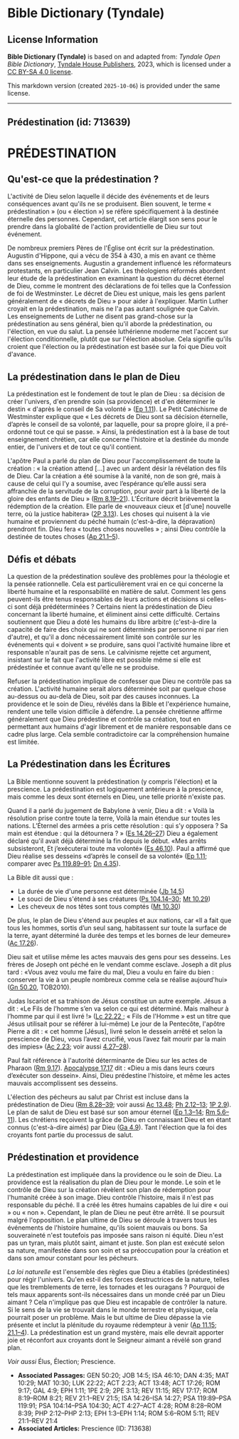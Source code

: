 # Bible Dictionary (Tyndale)

## License Information

**Bible Dictionary (Tyndale)** is based on and adapted from: _Tyndale Open Bible Dictionary_, [Tyndale House Publishers](https://tyndaleopenresources.com/), 2023, which is licensed under a [CC BY-SA 4.0 license](https://creativecommons.org/licenses/by-sa/4.0/legalcode.en).

This markdown version (created `2025-10-06`) is provided under the same license.



--------------------------------

## Prédestination (id: 713639)

PRÉDESTINATION
==============

Qu'est\-ce que la prédestination ?
----------------------------------

L'activité de Dieu selon laquelle il décide des événements et de leurs conséquences avant qu'ils ne se produisent. Bien souvent, le terme « prédestination » (ou « élection ») se réfère spécifiquement à la destinée éternelle des personnes. Cependant, cet article élargit son sens pour le prendre dans la globalité de l'action providentielle de Dieu sur tout événement.

De nombreux premiers Pères de l'Église ont écrit sur la prédestination. Augustin d'Hippone, qui a vécu de 354 à 430, a mis en avant ce thème dans ses enseignements. Augustin a grandement influencé les réformateurs protestants, en particulier Jean Calvin. Les théologiens réformés abordent leur étude de la prédestination en examinant la question du décret éternel de Dieu, comme le montrent des déclarations de foi telles que la Confession de foi de Westminster. Le décret de Dieu est unique, mais les gens parlent généralement de « décrets de Dieu » pour aider à l'expliquer. Martin Luther croyait en la prédestination, mais ne l'a pas autant soulignée que Calvin. Les enseignements de Luther ne disent pas grand\-chose sur la prédestination au sens général, bien qu'il aborde la prédestination, ou l'élection, en vue du salut. La pensée luthérienne moderne met l'accent sur l'élection conditionnelle, plutôt que sur l'élection absolue. Cela signifie qu'ils croient que l'élection ou la prédestination est basée sur la foi que Dieu voit d'avance.

La prédestination dans le plan de Dieu
--------------------------------------

La prédestination est le fondement de tout le plan de Dieu : sa décision de créer l'univers, d'en prendre soin (sa providence) et d'en déterminer le destin « d'après le conseil de Sa volonté » ([Ep 1\.11](https://ref.ly/Eph1:11)). Le Petit Catéchisme de Westminster explique que « Les décrets de Dieu sont sa décision éternelle, d’après le conseil de sa volonté, par laquelle, pour sa propre gloire, il a pré\-ordonné tout ce qui se passe. » Ainsi, la prédestination est à la base de tout enseignement chrétien, car elle concerne l'histoire et la destinée du monde entier, de l'univers et de tout ce qu'il contient.

L'apôtre Paul a parlé du plan de Dieu pour l'accomplissement de toute la création : « la création attend \[...] avec un ardent désir la révélation des fils de Dieu. Car la création a été soumise à la vanité, non de son gré, mais à cause de celui qui l’y a soumise, avec l’espérance qu’elle aussi sera affranchie de la servitude de la corruption, pour avoir part à la liberté de la gloire des enfants de Dieu » ([Rm 8\.19–21](https://ref.ly/Rom8:19-Rom8:21)). L'Écriture décrit brièvement la rédemption de la création. Elle parle de «nouveaux cieux et \[d'une] nouvelle terre, où la justice habitera» ([2P 3\.13](https://ref.ly/2Pet3:13)). Les choses qui nuisent à la vie humaine et proviennent du péché humain (c'est\-à\-dire, la dépravation) prendront fin. Dieu fera « toutes choses nouvelles » ; ainsi Dieu contrôle la destinée de toutes choses ([Ap 21\.1–5](https://ref.ly/Rev21:1-Rev21:5)).

Défis et débats
---------------

La question de la prédestination soulève des problèmes pour la théologie et la pensée rationnelle. Cela est particulièrement vrai en ce qui concerne la liberté humaine et la responsabilité en matière de salut. Comment les gens peuvent\-ils être tenus responsables de leurs actions et décisions si celles\-ci sont déjà prédéterminées ? Certains nient la prédestination de Dieu concernant la liberté humaine, et éliminent ainsi cette difficulté. Certains soutiennent que Dieu a doté les humains du libre arbitre (c'est\-à\-dire la capacité de faire des choix qui ne sont déterminés par personne ni par rien d'autre), et qu'il a donc nécessairement limité son contrôle sur les événements qui « doivent » se produire, sans quoi l'activité humaine libre et responsable n'aurait pas de sens. Le calvinisme rejette cet argument, insistant sur le fait que l'activité libre est possible même si elle est prédestinée et connue avant qu'elle ne se produise.

Refuser la prédestination implique de confesser que Dieu ne contrôle pas sa création. L'activité humaine serait alors déterminée soit par quelque chose au\-dessus ou au\-delà de Dieu, soit par des causes inconnues. La providence et le soin de Dieu, révélés dans la Bible et l'expérience humaine, rendent une telle vision difficile à défendre. La pensée chrétienne affirme généralement que Dieu prédestine et contrôle sa création, tout en permettant aux humains d'agir librement et de manière responsable dans ce cadre plus large. Cela semble contradictoire car la compréhension humaine est limitée.

La Prédestination dans les Écritures
------------------------------------

La Bible mentionne souvent la prédestination (y compris l'élection) et la prescience. La prédestination est logiquement antérieure à la prescience, mais comme les deux sont éternels en Dieu, une telle priorité n'existe pas.

Quand il a parlé du jugement de Babylone à venir, Dieu a dit : « Voilà la résolution prise contre toute la terre, Voilà la main étendue sur toutes les nations. L’Éternel des armées a pris cette résolution : qui s’y opposera ? Sa main est étendue : qui la détournera ? » ([Es 14\.26–27](https://ref.ly/Isa14:26-Isa14:27)) Dieu a également déclaré qu'il avait déjà déterminé la fin depuis le début. «Mes arrêts subsisteront, Et j’exécuterai toute ma volonté» ([Es 46\.10](https://ref.ly/Isa46:10)). Paul a affirmé que Dieu réalise ses desseins «d’après le conseil de sa volonté» ([Ep 1\.11](https://ref.ly/Eph1:11); comparer avec [Ps 119\.89–91](https://ref.ly/Ps119:89-Ps119:91); [Dn 4\.35](https://ref.ly/Dan4:35)).

La Bible dit aussi que :

* La durée de vie d'une personne est déterminée ([Jb 14\.5](https://ref.ly/Job14:5))
* Le souci de Dieu s'étend à ses créatures ([Ps 104\.14–30](https://ref.ly/Ps104:14-Ps104:30); [Mt 10\.29](https://ref.ly/Matt10:29))
* Les cheveux de nos têtes sont tous comptés ([Mt 10\.30](https://ref.ly/Matt10:30))

De plus, le plan de Dieu s'étend aux peuples et aux nations, car «Il a fait que tous les hommes, sortis d’un seul sang, habitassent sur toute la surface de la terre, ayant déterminé la durée des temps et les bornes de leur demeure» ([Ac 17\.26](https://ref.ly/Acts17:26)).

Dieu sait et utilise même les actes mauvais des gens pour ses desseins. Les frères de Joseph ont péché en le vendant comme esclave. Joseph a dit plus tard : «Vous avez voulu me faire du mal, Dieu a voulu en faire du bien : conserver la vie à un peuple nombreux comme cela se réalise aujourd'hui» ([Gn 50\.20](https://ref.ly/Gen50:20), TOB2010\).

Judas Iscariot et sa trahison de Jésus constitue un autre exemple. Jésus a dit : «Le Fils de l’homme s’en va selon ce qui est déterminé. Mais malheur à l’homme par qui il est livré !» ([Lc 22\.22 ;](https://ref.ly/Luke22:22) « Fils de l'Homme » est un titre que Jésus utilisait pour se référer à lui\-même) Le jour de la Pentecôte, l'apôtre Pierre a dit : « cet homme \[Jésus], livré selon le dessein arrêté et selon la prescience de Dieu, vous l’avez crucifié, vous l’avez fait mourir par la main des impies» ([Ac 2\.23](https://ref.ly/Acts2:23); voir aussi [4\.27–28](https://ref.ly/Acts4:27-Acts4:28)).

Paul fait référence à l'autorité déterminante de Dieu sur les actes de Pharaon ([Rm 9\.17](https://ref.ly/Rom9:17)). [Apocalypse 17\.17](https://ref.ly/Rev17:17) dit : «Dieu a mis dans leurs cœurs d’exécuter son dessein». Ainsi, Dieu prédestine l'histoire, et même les actes mauvais accomplissent ses desseins.

L'élection des pécheurs au salut par Christ est incluse dans la prédestination de Dieu ([Rm 8\.28–39](https://ref.ly/Rom8:28-Rom8:39); voir aussi [Ac 13\.48](https://ref.ly/Acts13:48); [Ph 2\.12–13](https://ref.ly/Phil2:12-Phil2:13); [1P 2\.9](https://ref.ly/1Pet2:9)). Le plan de salut de Dieu est basé sur son amour éternel ([Ep 1\.3–14](https://ref.ly/Eph1:3-Eph1:14); [Rm 5\.6–11](https://ref.ly/Rom5:6-Rom5:11)). Les chrétiens reçoivent la grâce de Dieu en connaissant Dieu et en étant connus (c'est\-à\-dire aimés) par Dieu ([Ga 4\.9](https://ref.ly/Gal4:9)). Tant l'élection que la foi des croyants font partie du processus de salut.

Prédestination et providence
----------------------------

La prédestination est impliquée dans la providence ou le soin de Dieu. La providence est la réalisation du plan de Dieu pour le monde. Le soin et le contrôle de Dieu sur la création révèlent son plan de rédemption pour l'humanité créée à son image. Dieu contrôle l'histoire, mais il n'est pas responsable du péché. Il a créé les êtres humains capables de lui dire « oui » ou « non ». Cependant, le plan de Dieu ne peut être arrêté. Il se poursuit malgré l'opposition. Le plan ultime de Dieu se déroule à travers tous les événements de l'histoire humaine, qu'ils soient mauvais ou bons. Sa souveraineté n'est toutefois pas imposée sans raison ni équité. Dieu n'est pas un tyran, mais plutôt saint, aimant et juste. Son plan est exécuté selon sa nature, manifestée dans son soin et sa préoccupation pour la création et dans son amour constant pour les pécheurs.

*La loi naturelle* est l'ensemble des règles que Dieu a établies (prédestinées) pour régir l'univers. Qu'en est\-il des forces destructrices de la nature, telles que les tremblements de terre, les tornades et les ouragans ? Pourquoi de tels maux apparents sont\-ils nécessaires dans un monde créé par un Dieu aimant ? Cela n'implique pas que Dieu est incapable de contrôler la nature. Si le sens de la vie se trouvait dans le monde terrestre et physique, cela pourrait poser un problème. Mais le but ultime de Dieu dépasse la vie présente et inclut la plénitude du royaume rédempteur à venir ([Ap 11\.15](https://ref.ly/Rev11:15); [21\.1–4](https://ref.ly/Rev21:1-Rev21:4)). La prédestination est un grand mystère, mais elle devrait apporter joie et réconfort aux croyants dont le Seigneur aimant a révélé son grand plan.

*Voir aussi* Élus, Élection; Prescience.

* **Associated Passages:** GEN 50:20; JOB 14:5; ISA 46:10; DAN 4:35; MAT 10:29; MAT 10:30; LUK 22:22; ACT 2:23; ACT 13:48; ACT 17:26; ROM 9:17; GAL 4:9; EPH 1:11; 1PE 2:9; 2PE 3:13; REV 11:15; REV 17:17; ROM 8:19–ROM 8:21; REV 21:1–REV 21:5; ISA 14:26–ISA 14:27; PSA 119:89–PSA 119:91; PSA 104:14–PSA 104:30; ACT 4:27–ACT 4:28; ROM 8:28–ROM 8:39; PHP 2:12–PHP 2:13; EPH 1:3–EPH 1:14; ROM 5:6–ROM 5:11; REV 21:1–REV 21:4
* **Associated Articles:** Prescience (ID: 713638)

